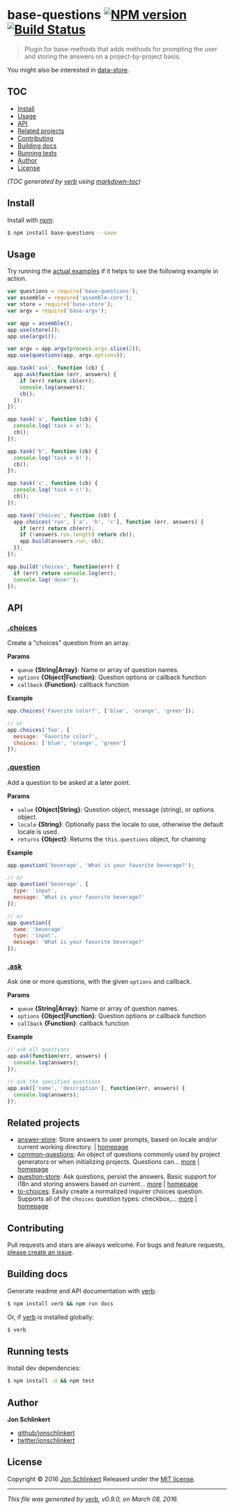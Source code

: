 # base-questions [![NPM version](https://img.shields.io/npm/v/base-questions.svg)](https://www.npmjs.com/package/base-questions) [![Build Status](https://img.shields.io/travis/jonschlinkert/base-questions.svg)](https://travis-ci.org/jonschlinkert/base-questions)

> Plugin for base-methods that adds methods for prompting the user and storing the answers on a project-by-project basis.

You might also be interested in [data-store](https://github.com/jonschlinkert/data-store).

## TOC

- [Install](#install)
- [Usage](#usage)
- [API](#api)
- [Related projects](#related-projects)
- [Contributing](#contributing)
- [Building docs](#building-docs)
- [Running tests](#running-tests)
- [Author](#author)
- [License](#license)

_(TOC generated by [verb](https://github.com/verbose/verb) using [markdown-toc](https://github.com/jonschlinkert/markdown-toc))_

## Install

Install with [npm](https://www.npmjs.com/):

```sh
$ npm install base-questions --save
```

## Usage

Try running the [actual examples](./example.js) if it helps to see the following example in action.

```js
var questions = require('base-questions');
var assemble = require('assemble-core');
var store = require('base-store');
var argv = require('base-argv');

var app = assemble();
app.use(store());
app.use(argv());

var argv = app.argv(process.argv.slice(2));
app.use(questions(app, argv.options));

app.task('ask', function (cb) {
  app.ask(function (err, answers) {
    if (err) return cb(err);
    console.log(answers);
    cb();
  });
});

app.task('a', function (cb) {
  console.log('task > a!');
  cb();
});

app.task('b', function (cb) {
  console.log('task > b!');
  cb();
});

app.task('c', function (cb) {
  console.log('task > c!');
  cb();
});

app.task('choices', function (cb) {
  app.choices('run', ['a', 'b', 'c'], function (err, answers) {
    if (err) return cb(err);
    if (!answers.run.length) return cb();
    app.build(answers.run, cb);
  });
});

app.build('choices', function(err) {
  if (err) return console.log(err);
  console.log('done!');
});
```

## API

### [.choices](index.js#L78)

Create a "choices" question from an array.

**Params**

* `queue` **{String|Array}**: Name or array of question names.
* `options` **{Object|Function}**: Question options or callback function
* `callback` **{Function}**: callback function

**Example**

```js
app.choices('Favorite color?', ['blue', 'orange', 'green']);

// or
app.choices('foo', {
  message: 'Favorite color?',
  choices: ['blue', 'orange', 'green']
});
```

### [.question](index.js#L109)

Add a question to be asked at a later point.

**Params**

* `value` **{Object|String}**: Question object, message (string), or options object.
* `locale` **{String}**: Optionally pass the locale to use, otherwise the default locale is used.
* `returns` **{Object}**: Returns the `this.questions` object, for chaining

**Example**

```js
app.question('beverage', 'What is your favorite beverage?');

// or
app.question('beverage', {
  type: 'input',
  message: 'What is your favorite beverage?'
});

// or
app.question({
  name: 'beverage'
  type: 'input',
  message: 'What is your favorite beverage?'
});
```

### [.ask](index.js#L134)

Ask one or more questions, with the given `options` and callback.

**Params**

* `queue` **{String|Array}**: Name or array of question names.
* `options` **{Object|Function}**: Question options or callback function
* `callback` **{Function}**: callback function

**Example**

```js
// ask all questions
app.ask(function(err, answers) {
  console.log(answers);
});

// ask the specified questions
app.ask(['name', 'description'], function(err, answers) {
  console.log(answers);
});
```

## Related projects

* [answer-store](https://www.npmjs.com/package/answer-store): Store answers to user prompts, based on locale and/or current working directory. | [homepage](https://github.com/jonschlinkert/answer-store)
* [common-questions](https://www.npmjs.com/package/common-questions): An object of questions commonly used by project generators or when initializing projects. Questions can… [more](https://www.npmjs.com/package/common-questions) | [homepage](https://github.com/generate/common-questions)
* [question-store](https://www.npmjs.com/package/question-store): Ask questions, persist the answers. Basic support for i18n and storing answers based on current… [more](https://www.npmjs.com/package/question-store) | [homepage](https://github.com/jonschlinkert/question-store)
* [to-choices](https://www.npmjs.com/package/to-choices): Easily create a normalized inquirer choices question. Supports all of the `choices` question types: checkbox,… [more](https://www.npmjs.com/package/to-choices) | [homepage](https://github.com/generate/to-choices)

## Contributing

Pull requests and stars are always welcome. For bugs and feature requests, [please create an issue](https://github.com/jonschlinkert/base-questions/issues/new).

## Building docs

Generate readme and API documentation with [verb](https://github.com/verbose/verb):

```sh
$ npm install verb && npm run docs
```

Or, if [verb](https://github.com/verbose/verb) is installed globally:

```sh
$ verb
```

## Running tests

Install dev dependencies:

```sh
$ npm install -d && npm test
```

## Author

**Jon Schlinkert**

* [github/jonschlinkert](https://github.com/jonschlinkert)
* [twitter/jonschlinkert](http://twitter.com/jonschlinkert)

## License

Copyright © 2016 [Jon Schlinkert](https://github.com/jonschlinkert)
Released under the [MIT license](https://github.com/jonschlinkert/base-questions/blob/master/LICENSE).

***

_This file was generated by [verb](https://github.com/verbose/verb), v0.9.0, on March 08, 2016._